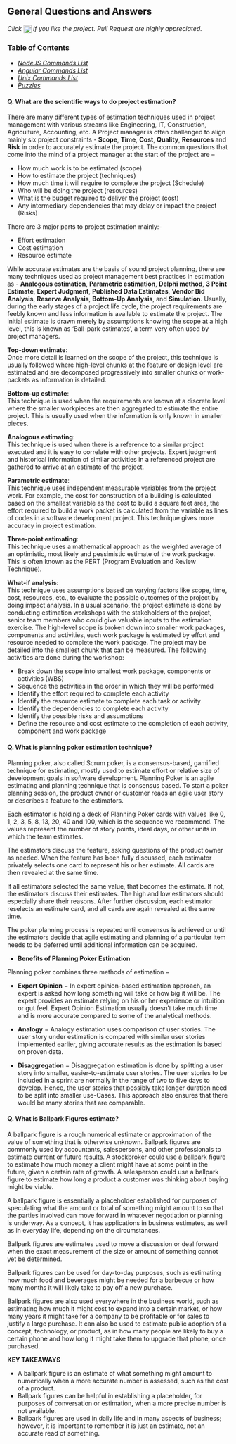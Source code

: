 ## General Questions and Answers

*Click <img src="https://github.com/learning-zone/hadoop-interview-questions/blob/master/assets/star.png" width="18" height="18" align="absmiddle" title="Star" /> if you like the project. Pull Request are highly appreciated.*


### Table of Contents


* *[NodeJS Commands List](nodejs-commands.md)*
* *[Angular Commands List](angular-commands.md)*
* *[Unix Commands List](unix-commands.md)*
* *[Puzzles](puzzles.md)*



#### Q. What are the scientific ways to do project estimation?

There are many different types of estimation techniques used in project management with various streams like Engineering, IT, Construction, Agriculture, Accounting, etc. A Project manager is often challenged to align mainly six project constraints - **Scope**, **Time**, **Cost**, **Quality**, **Resources** and **Risk** in order to accurately estimate the project. The common questions that come into the mind of a project manager at the start of the project are –

* How much work is to be estimated (scope)
* How to estimate the project (techniques)
* How much time it will require to complete the project (Schedule)
* Who will be doing the project (resources)
* What is the budget required to deliver the project (cost)
* Any intermediary dependencies that may delay or impact the project (Risks)

There are 3 major parts to project estimation mainly:-

* Effort estimation
* Cost estimation
* Resource estimate

While accurate estimates are the basis of sound project planning, there are many techniques used as project management best practices in estimation as - **Analogous estimation**, **Parametric estimation**, **Delphi method**, **3 Point Estimate**, **Expert Judgment**, **Published Data Estimates**, **Vendor Bid Analysis**, **Reserve Analysis**, **Bottom-Up Analysis**, and **Simulation**. Usually, during the early stages of a project life cycle, the project requirements are feebly known and less information is available to estimate the project. The initial estimate is drawn merely by assumptions knowing the scope at a high level, this is known as ‘Ball-park estimates’, a term very often used by project managers.

**Top-down estimate**:  
Once more detail is learned on the scope of the project, this technique is usually followed where high-level chunks at the feature or design level are estimated and are decomposed progressively into smaller chunks or work-packets as information is detailed.

**Bottom-up estimate**:  
This technique is used when the requirements are known at a discrete level where the smaller workpieces are then aggregated to estimate the entire project. This is usually used when the information is only known in smaller pieces.

**Analogous estimating**:  
This technique is used when there is a reference to a similar project executed and it is easy to correlate with other projects. Expert judgment and historical information of similar activities in a referenced project are gathered to arrive at an estimate of the project.

**Parametric estimate**:  
This technique uses independent measurable variables from the project work.  For example, the cost for construction of a building is calculated based on the smallest variable as the cost to build a square feet area, the effort required to build a work packet is calculated from the variable as lines of codes in a software development project. This technique gives more accuracy in project estimation.

**Three-point estimating**:  
This technique uses a mathematical approach as the weighted average of an optimistic, most likely and pessimistic estimate of the work package. This is often known as the PERT (Program Evaluation and Review Technique).

**What-if analysis**:  
This technique uses assumptions based on varying factors like scope, time, cost, resources, etc., to evaluate the possible outcomes of the project by doing impact analysis. In a usual scenario, the project estimate is done by conducting estimation workshops with the stakeholders of the project, senior team members who could give valuable inputs to the estimation exercise. The high-level scope is broken down into smaller work packages, components and activities, each work package is estimated by effort and resource needed to complete the work package. The project may be detailed into the smallest chunk that can be measured. The following activities are done during the workshop:

* Break down the scope into smallest work package, components or activities (WBS)
* Sequence the activities in the order in which they will be performed
* Identify the effort required to complete each activity
* Identify the resource estimate to complete each task or activity
* Identify the dependencies to complete each activity
* Identify the possible risks and assumptions
* Define the resource and cost estimate to the completion of each activity, component and work package

#### Q. What is planning poker estimation technique?

Planning poker, also called Scrum poker, is a consensus-based, gamified technique for estimating, mostly used to estimate effort or relative size of development goals in software development. Planning Poker is an agile estimating and planning technique that is consensus based. To start a poker planning session, the product owner or customer reads an agile user story or describes a feature to the estimators. 

Each estimator is holding a deck of Planning Poker cards with values like 0, 1, 2, 3, 5, 8, 13, 20, 40 and 100, which is the sequence we recommend. The values represent the number of story points, ideal days, or other units in which the team estimates.

The estimators discuss the feature, asking questions of the product owner as needed. When the feature has been fully discussed, each estimator privately selects one card to represent his or her estimate. All cards are then revealed at the same time.

If all estimators selected the same value, that becomes the estimate. If not, the estimators discuss their estimates. The high and low estimators should especially share their reasons. After further discussion, each estimator reselects an estimate card, and all cards are again revealed at the same time.

The poker planning process is repeated until consensus is achieved or until the estimators decide that agile estimating and planning of a particular item needs to be deferred until additional information can be acquired.

* **Benefits of Planning Poker Estimation**  

Planning poker combines three methods of estimation −

* **Expert Opinion** − In expert opinion-based estimation approach, an expert is asked how long something will take or how big it will be. The expert provides an estimate relying on his or her experience or intuition or gut feel. Expert Opinion Estimation usually doesn’t take much time and is more accurate compared to some of the analytical methods.

* **Analogy** − Analogy estimation uses comparison of user stories. The user story under estimation is compared with similar user stories implemented earlier, giving accurate results as the estimation is based on proven data.

* **Disaggregation** − Disaggregation estimation is done by splitting a user story into smaller, easier-to-estimate user stories. The user stories to be included in a sprint are normally in the range of two to five days to develop. Hence, the user stories that possibly take longer duration need to be split into smaller use-Cases. This approach also ensures that there would be many stories that are comparable.

#### Q. What is Ballpark Figures estimate?

A ballpark figure is a rough numerical estimate or approximation of the value of something that is otherwise unknown. Ballpark figures are commonly used by accountants, salespersons, and other professionals to estimate current or future results. A stockbroker could use a ballpark figure to estimate how much money a client might have at some point in the future, given a certain rate of growth. A salesperson could use a ballpark figure to estimate how long a product a customer was thinking about buying might be viable.

A ballpark figure is essentially a placeholder established for purposes of speculating what the amount or total of something might amount to so that the parties involved can move forward in whatever negotiation or planning is underway. As a concept, it has applications in business estimates, as well as in everyday life, depending on the circumstances.

Ballpark figures are estimates used to move a discussion or deal forward when the exact measurement of the size or amount of something cannot yet be determined.

Ballpark figures can be used for day-to-day purposes, such as estimating how much food and beverages might be needed for a barbecue or how many months it will likely take to pay off a new purchase.

Ballpark figures are also used everywhere in the business world, such as estimating how much it might cost to expand into a certain market, or how many years it might take for a company to be profitable or for sales to justify a large purchase. It can also be used to estimate public adoption of a concept, technology, or product, as in how many people are likely to buy a certain phone and how long it might take them to upgrade that phone, once purchased.

**KEY TAKEAWAYS**  

* A ballpark figure is an estimate of what something might amount to numerically when a more accurate number is assessed, such as the cost of a product.
* Ballpark figures can be helpful in establishing a placeholder, for purposes of conversation or estimation, when a more precise number is not available.
* Ballpark figures are used in daily life and in many aspects of business; however, it is important to remember it is just an estimate, not an accurate read of something.